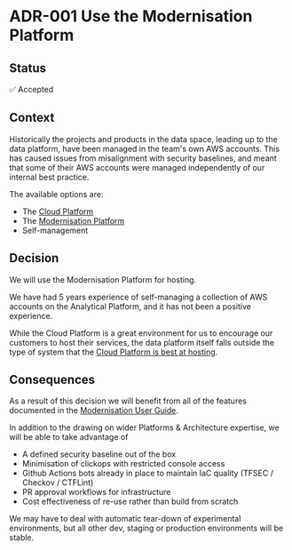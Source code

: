 # ADR-001 Use the Modernisation Platform

## Status

✅ Accepted

## Context

Historically the projects and products in the data space,
leading up to the data platform,
have been managed in the team's own AWS accounts.
This has caused issues from misalignment with security baselines,
and meant that some of their AWS accounts were managed independently of our internal best practice.

The available options are:

* The [Cloud Platform](https://user-guide.cloud-platform.service.justice.gov.uk/)
* The [Modernisation Platform](https://user-guide.modernisation-platform.service.justice.gov.uk/)
* Self-management

## Decision

We will use the Modernisation Platform for hosting.

We have had 5 years experience of self-managing a collection of AWS accounts on the Analytical Platform,
and it has not been a positive experience.

While the Cloud Platform is a great environment for us to encourage our customers to host their services,
the data platform itself falls outside the type of system that the [Cloud Platform is best at hosting](https://user-guide.cloud-platform.service.justice.gov.uk/documentation/concepts/what-is-the-cloud-platform.html).

## Consequences

As a result of this decision we will benefit from all of the features documented in the [Modernisation User Guide](https://user-guide.modernisation-platform.service.justice.gov.uk/user-guide/our-offer-to-you.html).

In addition to the drawing on wider Platforms & Architecture expertise,
we will be able to take advantage of

* A defined security baseline out of the box
* Minimisation of clickops with restricted console access
* Github Actions bots already in place to maintain IaC quality (TFSEC / Checkov / CTFLint)
* PR approval workflows for infrastructure
* Cost effectiveness of re-use rather than build from scratch

We may have to deal with automatic tear-down of experimental environments,
but all other dev, staging or production environments will be stable.
